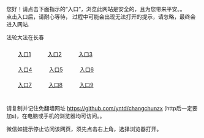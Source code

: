 您好！请点击下面指示的“入口”，浏览此网站是安全的，且为您带来平安。。 <br/>
点击入口后，请耐心等待， 过程中可能会出现无法打开的提示，请忽略，最终会进入网站. </br>

法轮大法在长春<br/>
<div style="padding:10px"><a style="margin:20px" target="_blank" href="https://dk0rlvzu7fg7b.cloudfront.net/2Qpsp?oafoziu" id="ccLink1" rel="nofollow">入口1</a> <a target="_blank" style="margin:20px" href="https://d5jv6l90z28w0.cloudfront.net/2Qpsp?idorv" id="ccLink2" rel="nofollow">入口2</a> <a style="margin:20px" target="_blank" href="https://d3cwh4n9uu1ma9.cloudfront.net/2Qpsp?tfvafcnv" id="ccLink3" rel="nofollow">入口3</a></div>

<div style="padding:10px" ><a style="margin:20px" target="_blank" href="https://dk0rlvzu7fg7b.cloudfront.net/2Qpsp?oafoziu" id="ccLink4" rel="nofollow">入口4</a> <a style="margin:20px" href="https://d5jv6l90z28w0.cloudfront.net/2Qpsp?idorv" target="_blank" id="ccLink5" rel="nofollow">入口5</a> <a style="margin:20px" href="https://d3cwh4n9uu1ma9.cloudfront.net/2Qpsp?tfvafcnv" target="_blank" id="ccLink6" rel="nofollow">入口6</a></div>

<div style="padding:10px"><a style="margin:20px" target="_blank" href="https://dk0rlvzu7fg7b.cloudfront.net/2Qpsp?oafoziu" id="ccLink7" rel="nofollow">入口7</a> <a style="margin:20px" href="https://d5jv6l90z28w0.cloudfront.net/2Qpsp?idorv" target="_blank" id="ccLink8" rel="nofollow">入口8</a> <a style="margin:20px" target="_blank" href="https://d3cwh4n9uu1ma9.cloudfront.net/2Qpsp?tfvafcnv" id="ccLink9" rel="nofollow">入口9</a></div>

<br/>



请复制并记住免翻墙网址 https://github.com/yntd/changchunzx (http后一定要加s)，在电脑或手机的浏览器均可访问。。<br/>

微信如提示停止访问该网页，须先点击右上角，选择浏览器打开。
